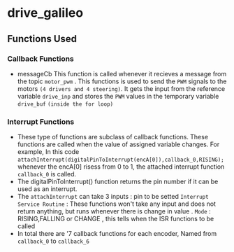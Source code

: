 # drive_galileo
## Functions Used
### Callback Functions 
* messageCb
  This function is called whenever it recieves a message from the topic ` motor_pwm ` . This functions is used to send the ` PWM ` signals to the motors ` (4 drivers and 4 steering) `. It gets the input from the reference variable ` drive_inp ` and stores the ` PWM ` values in the temporary variable ` drive_buf ` ` (inside the for loop) `
### Interrupt Functions

  * These type of functions are subclass of callback functions. These functions are called when the value of assigned variable changes. For example, In this code ` attachInterrupt(digitalPinToInterrupt(encA[0]),callback_0,RISING); ` whenever the encA[0] risess from 0 to 1, the attached interrupt function ` callback_0 ` is called.
  * The digitalPinToInterrupt() function  returns the pin number if it can be used as an interrupt.
  * The ` attachInterrupt ` can take 3 inputs : pin to be setted
                                           ` Interrupt Service Routine ` : These functions won't take any input and does not return anything, but runs whenever there is change in value .
                                           ` Mode ` : RISING,FALLING or CHANGE , this tells when the ISR functions to be called
  * In total there are '7 callback functions for each encoder, Named from ` callback_0 ` to ` callback_6 `
 
